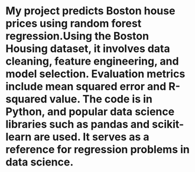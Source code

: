 # My project predicts Boston house prices using random forest regression.Using the Boston Housing dataset, it involves data cleaning, feature engineering, and model selection. Evaluation metrics include mean squared error and R-squared value. The code is in Python, and popular data science libraries such as pandas and scikit-learn are used. It serves as a reference for regression problems in data science.
